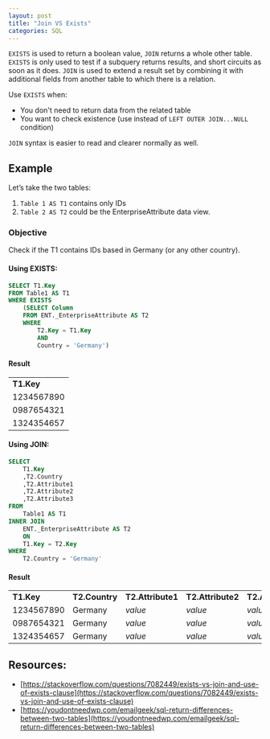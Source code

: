 ```yaml
---
layout: post
title: "Join VS Exists"
categories: SQL
---
```


`EXISTS` is used to return a boolean value, `JOIN` returns a whole other table. `EXISTS` is only used to test if a subquery returns results, and short circuits as soon as it does. `JOIN` is used to extend a result set by combining it with additional fields from another table to which there is a relation.

Use `EXISTS` when:
*   You don't need to return data from the related table
*   You want to check existence (use instead of `LEFT OUTER JOIN...NULL` condition)

`JOIN` syntax is easier to read and clearer normally as well.

## Example

Let’s take the two tables:

1. `Table 1 AS T1` contains only IDs
2. `Table 2 AS T2` could be the EnterpriseAttribute data view.

### Objective
Check if the T1 contains IDs based in Germany (or any other country).


#### Using EXISTS:

```sql
SELECT T1.Key
FROM Table1 AS T1
WHERE EXISTS
    (SELECT Column
    FROM ENT._EnterpriseAttribute AS T2
    WHERE
        T2.Key = T1.Key
        AND
        Country = 'Germany')
```
#### Result

<table>
  <tr>
   <td><strong>T1.Key</strong>
   </td>
  </tr>
  <tr>
   <td>1234567890
   </td>
  </tr>
  <tr>
   <td>0987654321
   </td>
  </tr>
  <tr>
   <td>1324354657
   </td>
  </tr>
</table>

#### Using JOIN: 


```sql
SELECT
    T1.Key
    ,T2.Country
    ,T2.Attribute1
    ,T2.Attribute2
    ,T2.Attribute3
FROM
    Table1 AS T1
INNER JOIN
    ENT._EnterpriseAttribute AS T2
    ON
    T1.Key = T2.Key
WHERE
    T2.Country = 'Germany'
```

#### Result


<table>
  <tr>
   <td><strong>T1.Key</strong>
   </td>
   <td><strong>T2.Country</strong>
   </td>
   <td><strong>T2.Attribute1</strong>
   </td>
   <td><strong>T2.Attribute2</strong>
   </td>
   <td><strong>T2.Attribute3</strong>
   </td>
  </tr>
  <tr>
   <td>1234567890
   </td>
   <td>Germany
   </td>
   <td><em>value</em>
   </td>
   <td><em>value</em>
   </td>
   <td><em>value</em>
   </td>
  </tr>
  <tr>
   <td>0987654321
   </td>
   <td>Germany
   </td>
   <td><em>value</em>
   </td>
   <td><em>value</em>
   </td>
   <td><em>value</em>
   </td>
  </tr>
  <tr>
   <td>1324354657
   </td>
   <td>Germany
   </td>
   <td><em>value</em>
   </td>
   <td><em>value</em>
   </td>
   <td><em>value</em>
   </td>
  </tr>
</table>



## Resources:


*   [https://stackoverflow.com/questions/7082449/exists-vs-join-and-use-of-exists-clause](https://stackoverflow.com/questions/7082449/exists-vs-join-and-use-of-exists-clause) 
*   [https://youdontneedwp.com/emailgeek/sql-return-differences-between-two-tables](https://youdontneedwp.com/emailgeek/sql-return-differences-between-two-tables)